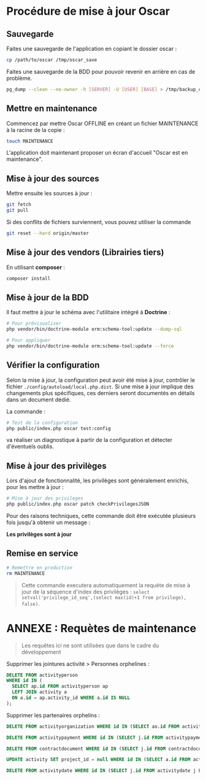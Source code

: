 # Procédure de mise à jour Oscar

## Sauvegarde

Faites une sauvegarde de l'application en copiant le dossier oscar : 

```bash
cp /path/to/oscar /tmp/oscar_save
```

Faites une sauvegarde de la BDD pour pouvoir revenir en arrière en cas de problème.

```bash
pg_dump --clean --no-owner -h [SERVER] -U [USER] [BASE] > /tmp/backup_oscar-prod.sql
```

## Mettre en maintenance

Commencez par mettre Oscar OFFLINE en créant un fichier MAINTENANCE à la racine de la copie :

```bash
touch MAINTENANCE
```

L'application doit maintenant proposer un écran d'accueil "Oscar est en maintenance".


## Mise à jour des sources

Mettre ensuite les sources à jour :

```bash
git fetch
git pull
```
Si des conflits de fichiers surviennent, vous pouvez utiliser la commande

```bash
git reset --hard origin/master
```


## Mise à jour des vendors (Librairies tiers)

En utilisant **composer** : 

```bash
composer install
```


## Mise à jour de la BDD

Il faut mettre à jour le schéma avec l'utilitaire intégré à **Doctrine** :

```bash
# Pour prévisualiser
php vendor/bin/doctrine-module orm:schema-tool:update --dump-sql

# Pour appliquer
php vendor/bin/doctrine-module orm:schema-tool:update --force
```


## Vérifier la configuration

Selon la mise à jour, la configuration peut avoir été mise à jour, contrôler le fichier `./config/autoload/local.php.dist`. Si une mise à jour implique des changements plus spécifiques, ces derniers seront documentés en détails dans un document dédié.

La commande : 

```bash
# Test de la configuration
php public/index.php oscar test:config
```

va réaliser un diagnostique à partir de la configuration et détecter d'éventuels oublis.


## Mise à jour des privilèges

Lors d'ajout de fonctionnalité, les privilèges sont généralement enrichis, pour les mettre à jour : 

```bash
# Mise à jour des privileges
php public/index.php oscar patch checkPrivilegesJSON
```

Pour des raisons techniques, cette commande doit être exécutée plusieurs fois jusqu'à obtenir un message : 

**Les privilèges sont à jour**


## Remise en service

```bash
# Remettre en production
rm MAINTENANCE
```


> Cette commande executera automatiquement la requète de mise à jour de la séquence d'index des privilèges : `select setval('privilege_id_seq',(select max(id)+1 from privilege), false)`.





# ANNEXE : Requètes de maintenance

> Les requêtes ici ne sont utilisées que dans le cadre du développement 

Supprimer les jointures activité > Personnes orphelines : 

```sql
DELETE FROM activityperson 
WHERE id IN (
  SELECT ap.id FROM activityperson ap 
  LEFT JOIN activity a 
  ON a.id = ap.activity_id WHERE a.id IS NULL
);
```

Supprimer les partenaires orphelins : 


```sql
DELETE FROM activityorganization WHERE id IN (SELECT ao.id FROM activityorganization ao LEFT JOIN activity a ON a.id = ao.activity_id WHERE a.id IS NULL);
```

```sql
DELETE FROM activitypayment WHERE id IN (SELECT j.id FROM activitypayment j LEFT JOIN activity a ON j.id = j.activity_id WHERE a.id IS NULL);
```


```sql
DELETE FROM contractdocument WHERE id IN (SELECT j.id FROM contractdocument j LEFT JOIN activity a ON j.id = j.grant_id WHERE a.id IS NULL);
```

```sql
UPDATE activity SET project_id = null WHERE id IN (SELECT a.id FROM activity a LEFT JOIN project p ON a.project_id = p.id WHERE p.id IS NULL);
```

```sql
DELETE FROM activitydate WHERE id IN (SELECT j.id FROM activitydate j LEFT JOIN activity a ON j.id = j.activity_id WHERE a.id IS NULL);
```